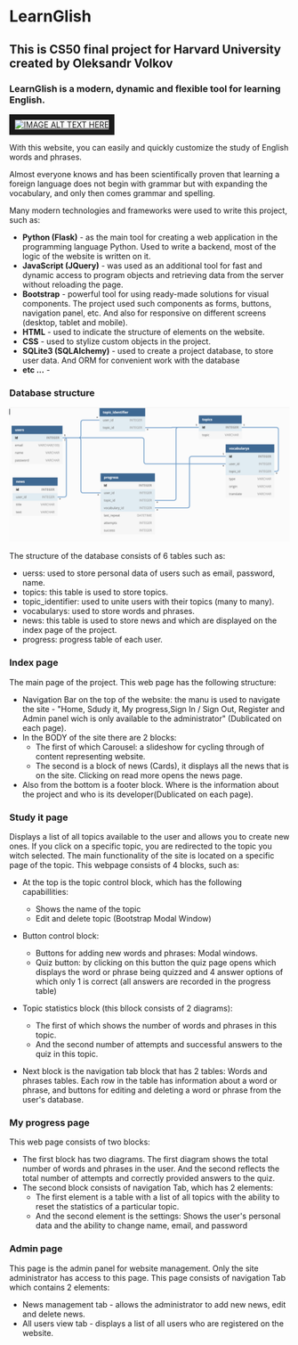 # LearnGlish

## This is CS50 final project for Harvard University created by Oleksandr Volkov

### LearnGlish is a modern, dynamic and flexible tool for learning English.

<a href="http://www.youtube.com/watch?feature=player_embedded&v=hoKPcnjr0Zs&ab
" target="_blank"><img src="http://img.youtube.com/vi/hoKPcnjr0Zs&ab/0.jpg" 
alt="IMAGE ALT TEXT HERE" width="240" height="180" border="10" /></a>

With this website, you can easily and quickly customize the study of English words and phrases.

Almost everyone knows and has been scientifically proven that learning a foreign language does not begin with grammar but with expanding the vocabulary, and only then comes grammar and spelling.

Many modern technologies and frameworks were used to write this project, such as:

- **Python (Flask)** - as the main tool for creating a web application in the programming language Python. Used to write a backend, most of the logic of the website is written on it.
- **JavaScript (JQuery)** - was used as an additional tool for fast and dynamic access to program objects and retrieving data from the server without reloading the page.
- **Bootstrap** - powerful tool for using ready-made solutions for visual components. The project used such components as forms, buttons, navigation panel, etc. And also for responsive on different screens (desktop, tablet and mobile).
- **HTML** - used to indicate the structure of elements on the website.
- **CSS** - used to stylize custom objects in the project.
- **SQLite3 (SQLAlchemy)** - used to create a project database, to store user data. And ORM for convenient work with the database
- **etc ...** -

### Database structure

![alt text](https://github.com/VolkovOleksandr/LearnGlish/blob/main/static/img/db.png "DB")

The structure of the database consists of 6 tables such as:

- uerss: used to store personal data of users such as email, password, name.
- topics: this table is used to store topics.
- topic_identifier: used to unite users with their topics (many to many).
- vocabularys: used to store words and phrases.
- news: this table is used to store news and which are displayed on the index page of the project.
- progress: progress table of each user.

### Index page

The main page of the project. This web page has the following structure:

- Navigation Bar on the top of the website: the manu is used to navigate the site - "Home, Sdudy it, My progress,Sign In / Sign Out, Register and Admin panel wich is only available to the administrator" (Dublicated on each page).
- In the BODY of the site there are 2 blocks:
  - The first of which Carousel: a slideshow for cycling through of content representing website.
  - The second is a block of news (Cards), it displays all the news that is on the site. Clicking on read more opens the news page.
- Also from the bottom is a footer block. Where is the information about the project and who is its developer(Dublicated on each page).

### Study it page

Displays a list of all topics available to the user and allows you to create new ones. If you click on a specific topic, you are redirected to the topic you witch selected.
The main functionality of the site is located on a specific page of the topic.
This webpage consists of 4 blocks, such as:

- At the top is the topic control block, which has the following capabillities:
  - Shows the name of the topic
  - Edit and delete topic (Bootstrap Modal Window)
- Button control block:
  - Buttons for adding new words and phrases: Modal windows.
  - Quiz button: by clicking on this button the quiz page opens which displays the word or phrase being quizzed and 4 answer options of which only 1 is correct (all answers are recorded in the progress table)
- Topic statistics block (this bllock consists of 2 diagrams):

  - The first of which shows the number of words and phrases in this topic.
  - And the second number of attempts and successful answers to the quiz in this topic.

- Next block is the navigation tab block that has 2 tables: Words and phrases tables. Each row in the table has information about a word or phrase, and buttons for editing and deleting a word or phrase from the user's database.

### My progress page

This web page consists of two blocks:

- The first block has two diagrams. The first diagram shows the total number of words and phrases in the user. And the second reflects the total number of attempts and correctly provided answers to the quiz.
- The second block consists of navigation Tab, which has 2 elements:
  - The first element is a table with a list of all topics with the ability to reset the statistics of a particular topic.
  - And the second element is the settings: Shows the user's personal data and the ability to change name, email, and password

### Admin page

This page is the admin panel for website management. Only the site administrator has access to this page.
This page consists of navigation Tab which contains 2 elements:

- News management tab - allows the administrator to add new news, edit and delete news.
- All users view tab - displays a list of all users who are registered on the website.
